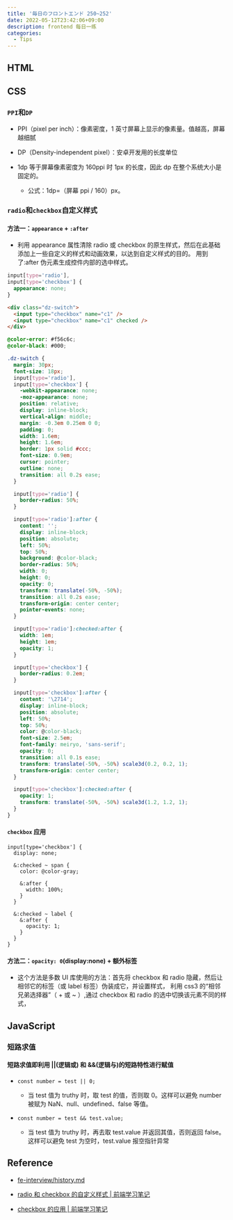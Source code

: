 ```yaml
---
title: '毎日のフロントエンド 250~252'
date: 2022-05-12T23:42:06+09:00
description: frontend 每日一练
categories:
  - Tips
---
```


## HTML

## CSS

### `PPI`和`DP`

- PPI（pixel per inch）：像素密度，1 英寸屏幕上显示的像素量。值越高，屏幕越细腻
- DP（Density-independent pixel）：安卓开发用的长度单位

- 1dp 等于屏幕像素密度为 160ppi 时 1px 的长度，因此 dp 在整个系统大小是固定的。
  - 公式：1dp=（屏幕 ppi / 160）px。

### `radio`和`checkbox`自定义样式

#### 方法一：`appearance` + `:after`

- 利用 appearance 属性清除 radio 或 checkbox 的原生样式，然后在此基础添加上一些自定义的样式和动画效果，以达到自定义样式的目的。 用到了:after 伪元素生成控件内部的选中样式。

```css
input[type='radio'],
input[type='checkbox'] {
  appearance: none;
}
```

```html
<div class="dz-switch">
  <input type="checkbox" name="c1" />
  <input type="checkbox" name="c1" checked />
</div>
```

```css
@color-error: #f56c6c;
@color-black: #000;

.dz-switch {
  margin: 30px;
  font-size: 18px;
  input[type='radio'],
  input[type='checkbox'] {
    -webkit-appearance: none;
    -moz-appearance: none;
    position: relative;
    display: inline-block;
    vertical-align: middle;
    margin: -0.3em 0.25em 0 0;
    padding: 0;
    width: 1.6em;
    height: 1.6em;
    border: 1px solid #ccc;
    font-size: 0.9em;
    cursor: pointer;
    outline: none;
    transition: all 0.2s ease;
  }

  input[type='radio'] {
    border-radius: 50%;
  }

  input[type='radio']:after {
    content: '';
    display: inline-block;
    position: absolute;
    left: 50%;
    top: 50%;
    background: @color-black;
    border-radius: 50%;
    width: 0;
    height: 0;
    opacity: 0;
    transform: translate(-50%, -50%);
    transition: all 0.2s ease;
    transform-origin: center center;
    pointer-events: none;
  }

  input[type='radio']:checked:after {
    width: 1em;
    height: 1em;
    opacity: 1;
  }

  input[type='checkbox'] {
    border-radius: 0.2em;
  }

  input[type='checkbox']:after {
    content: '\2714';
    display: inline-block;
    position: absolute;
    left: 50%;
    top: 50%;
    color: @color-black;
    font-size: 2.5em;
    font-family: meiryo, 'sans-serif';
    opacity: 0;
    transition: all 0.1s ease;
    transform: translate(-50%, -50%) scale3d(0.2, 0.2, 1);
    transform-origin: center center;
  }

  input[type='checkbox']:checked:after {
    opacity: 1;
    transform: translate(-50%, -50%) scale3d(1.2, 1.2, 1);
  }
}
```

#### `checkbox` 应用

```less
input[type='checkbox'] {
  display: none;

  &:checked ~ span {
    color: @color-gray;

    &:after {
      width: 100%;
    }
  }

  &:checked ~ label {
    &:after {
      opacity: 1;
    }
  }
}
```

#### 方法二：`opacity: 0`(display:none) + 额外标签

- 这个方法是多数 UI 库使用的方法：首先将 checkbox 和 radio 隐藏，然后让相邻它的标签（或 label 标签）伪装成它，并设置样式， 利用 css3 的“相邻兄弟选择器”（ + 或 ~ ）,通过 checkbox 和 radio 的选中切换该元素不同的样式，

## JavaScript

### 短路求值

#### 短路求值即利用 ||(逻辑或) 和 &&(逻辑与)的短路特性进行赋值

- `const number = test || 0;`

  - 当 test 值为 truthy 时，取 test 的值，否则取 0。这样可以避免 number 被赋为 NaN、null、undefined、false 等值。

- `const number = test && test.value;`
  - 当 test 值为 truthy 时，再去取 test.value 并返回其值，否则返回 false。这样可以避免 test 为空时，test.value 报空指针异常

## Reference

- [fe-interview/history.md](https://github.com/haizlin/fe-interview/blob/master/category/history.md)

- [radio 和 checkbox 的自定义样式 | 前端学习笔记](https://xiaotianxia.github.io/blog/vuepress/css/styled_switch.html)

- [checkbox 的应用 | 前端学习笔记](https://xiaotianxia.github.io/blog/vuepress/css/use_of_checkbox.html)
